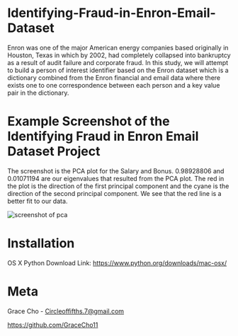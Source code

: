 # Identifying-Fraud-in-Enron-Email-Dataset
Enron was one of the major American energy companies based originally in Houston, Texas in which by 2002, had completely collapsed into bankruptcy as a result of audit failure and corporate fraud. In this study, we will attempt to build a person of interest identifier based on the Enron dataset which is a dictionary combined from the Enron financial and email data where there exists one to one correspondence between each person and a key value pair in the dictionary.

# Example Screenshot of the Identifying Fraud in Enron Email Dataset Project 

The screenshot is the PCA plot for the Salary and Bonus. 0.98928806 and 0.01071194 are our eigenvalues that resulted from the PCA plot. The red in the plot is the direction of the first principal component and the cyane is the direction of the second principal component. We see that the red line is a better fit to our data.

![screenshot of pca](https://user-images.githubusercontent.com/38387040/39076027-ff14d36e-44c6-11e8-8b32-e10556804d8b.png)

# Installation
OS X Python Download Link: https://www.python.org/downloads/mac-osx/

# Meta
Grace Cho - Circleoffifths.7@gmail.com

https://github.com/GraceCho11
